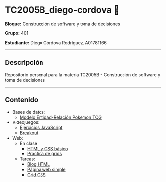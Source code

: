 # TC2005B_diego-cordova 👾

**Bloque:** Construcción de software y toma de decisiones

**Grupo:** 401

**Estudiante:** Diego Córdova Rodríguez, A01781166

---

## Descripción

Repositorio personal para la materia TC2005B - Construcción de software y toma de decisiones

---

## Contenido

- Bases de datos:
    - [Modelo Entidad-Relación Pokemon TCG](https://github.com/diegocrdz/TC2005B_diego-cordova/tree/main/Bases_de_datos)
- Videojuegos:
    - [Ejercicios JavaScript](https://diegocrdz.github.io/TC2005B_diego-cordova/Videojuegos/ejercicios-js/html/ejercicios-js.html)
    - [Breakout](https://diegocrdz.github.io/TC2005B_diego-cordova/Videojuegos/breakout/html/breakout.html)
- Web:
    - En clase
        - [HTML y CSS básico](https://diegocrdz.github.io/TC2005B_diego-cordova/Web/Tareas/html/hello_html.html)
        - [Práctica de grids](https://diegocrdz.github.io/TC2005B_diego-cordova/Web/Tareas/html/grid.html)
    - Tareas:
        - [Blog HTML](https://diegocrdz.github.io/TC2005B_diego-cordova/Web/Tareas/BlogHTML/html/inicio.html)
        - [Página web simple](https://diegocrdz.github.io/TC2005B_diego-cordova/Web/Tareas/html/simple.html)
        - [Grid CSS](https://diegocrdz.github.io/TC2005B_diego-cordova/Web/Tareas/Grid/html/grid.html)